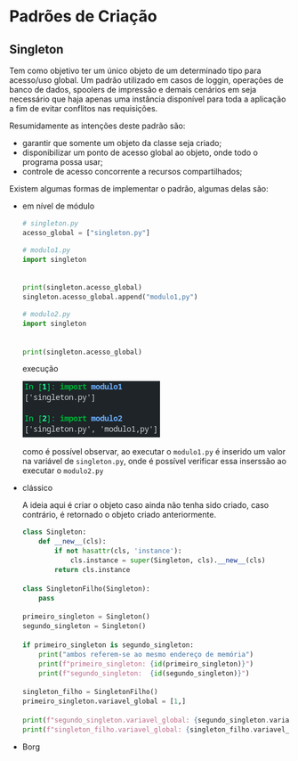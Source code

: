# Padrões de Criação

## Singleton

Tem como objetivo ter um único objeto de um determinado tipo para acesso/uso global. Um padrão utilizado em casos de loggin, operações de banco de dados, spoolers de impressão e demais cenários em seja necessário que haja apenas uma instância disponível para toda a aplicação a fim de evitar conflitos nas requisições.

Resumidamente as intenções deste padrão são:

- garantir que somente um objeto da classe seja criado;
- disponibilizar um ponto de acesso global ao objeto, onde todo o programa possa usar;
- controle de acesso concorrente a recursos compartilhados;

Existem algumas formas de implementar o padrão, algumas delas são:

- em nível de módulo

    ```python
    # singleton.py
    acesso_global = ["singleton.py"]
    ```

    ```python
    # modulo1.py
    import singleton


    print(singleton.acesso_global)
    singleton.acesso_global.append("modulo1,py")
    ```

    ```python
    # modulo2.py
    import singleton


    print(singleton.acesso_global)
    ```

    execução

    ![imagem de execução](singleton/modulo/img/img_execucao.png)

    como é possível observar, ao executar o `modulo1.py` é inserido um valor na variável de `singleton.py`, onde é possível verificar essa inserssão ao executar o `modulo2.py`

- clássico

    A ideia aqui é criar o objeto caso ainda não tenha sido criado, caso contrário, é retornado o objeto criado anteriormente.

    ```python
    class Singleton:
        def __new__(cls):
            if not hasattr(cls, 'instance'):
                cls.instance = super(Singleton, cls).__new__(cls)
            return cls.instance

    class SingletonFilho(Singleton):
        pass

    primeiro_singleton = Singleton()
    segundo_singleton = Singleton()

    if primeiro_singleton is segundo_singleton:
        print("ambos referem-se ao mesmo endereço de memória")
        print(f"primeiro_singleton: {id(primeiro_singleton)}")
        print(f"segundo_singleton:  {id(segundo_singleton)}")

    singleton_filho = SingletonFilho()
    primeiro_singleton.variavel_global = [1,]

    print(f"segundo_singleton.variavel_global: {segundo_singleton.variavel_global}")
    print(f"singleton_filho.variavel_global: {singleton_filho.variavel_global}")
    ```


- Borg
